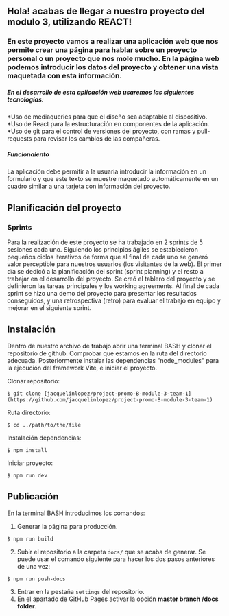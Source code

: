## Hola! acabas de llegar a nuestro proyecto del modulo 3, utilizando REACT!

### En este proyecto vamos a realizar una aplicación web que nos permite crear una página para hablar sobre un proyecto personal o un proyecto que nos mole mucho. En la página web podemos introducir los datos del proyecto y obtener una vista maquetada con esta información.

##### En el desarrollo de esta aplicación web usaremos las siguientes tecnologías:

*Uso de mediaqueries para que el diseño sea adaptable al dispositivo.
*Uso de React para la estructuración en componentes de la aplicación.
*Uso de git para el control de versiones del proyecto, con ramas y pull-requests para revisar los cambios de las compañeras.

##### Funcionaiento

La aplicación debe permitir a la usuaria introducir la información en un formulario y que este texto se muestre maquetado automáticamente en un cuadro similar a una tarjeta con información del proyecto.

## Planificación del proyecto
### Sprints
Para la realización de este proyecto se ha trabajado en 2 sprints de 5 sesiones cada uno. Siguiendo los principios ágiles se establecieron pequeños ciclos iterativos de forma que al final de cada uno se generó valor perceptible para nuestros usuarios (los visitantes de la web). El primer día se dedicó a la planificación del sprint (sprint planning) y el resto a trabajar en el desarrollo del proyecto. Se creó el tablero del proyecto y se definieron las tareas principales y los working agreements. Al final de cada sprint se hizo una demo del proyecto para presentar los resultados conseguidos, y una retrospectiva (retro) para evaluar el trabajo en equipo y mejorar en el siguiente sprint.

## Instalación
Dentro de nuestro archivo de trabajo abrir una terminal BASH y clonar el repositorio de github.
Comprobar que estamos en la ruta del directorio adecuada. Posteriormente instalar las dependencias "node_modules" para la ejecución del framework Vite, e iniciar el proyecto. 


Clonar repositorio:
~~~
$ git clone [jacquelinlopez/project-promo-B-module-3-team-1](https://github.com/jacquelinlopez/project-promo-B-module-3-team-1)
~~~
Ruta directorio:
~~~
$ cd ../path/to/the/file
~~~
Instalación dependencias:
~~~
$ npm install 
~~~
Iniciar proyecto:
~~~
$ npm run dev
~~~
## Publicación 
En la terminal BASH introducimos los comandos:
1. Generar la página para producción. 
~~~
$ npm run build
~~~
2. Subir el repositorio a la carpeta `docs/` que se acaba de generar.
Se puede usar el comando siguiente para hacer los dos pasos anteriores de una vez:
~~~
$ npm run push-docs
~~~
3. Entrar en la pestaña `settings` del repositorio.
4. En el apartado de GitHub Pages activar la opción **master branch /docs folder**.



